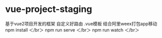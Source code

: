 # vue-project-staging
基于vue2项目开发的框架 自定义好路由  .vue模板 结合阿里weex打包app移动
npm install  ＜/br＞
npm run serve ＜/br＞
npm run watch ＜/br＞

